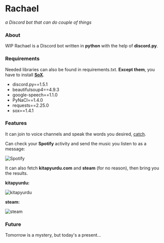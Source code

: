 # Rachael
*a Discord bot that can do couple of things*

### About
WIP Rachael is a Discord bot written in **python** with the help of **discord.py**.

### Requirements
Needed libraries can also be found in requirements.txt.
**Except them**, you have to install **[SoX](http://sox.sourceforge.net)**.
- discord.py==1.5.1
- beautifulsoup4==4.9.3
- google-speech==1.1.0
- PyNaCl==1.4.0
- requests==2.25.0
- sox==1.4.1

### Features
It can join to voice channels and speak the words you desired,
[catch](https://www.youtube.com/watch?v=ACd_pQvEuWo).

Can check your **Spotify** activity and send the music you listen to as a message:

![Spotify](https://github.com/nikneym/img_repo/blob/main/spotify.gif)




It can also fetch **kitapyurdu.com** and **steam** (for no reason), then bring you the results.

**kitapyurdu:**

![kitapyurdu](https://github.com/nikneym/img_repo/blob/main/kitapyurdu.gif)

**steam:**

![steam](https://github.com/nikneym/img_repo/blob/main/steam.gif)

### Future
Tomorrow is a mystery, but today's a present...
